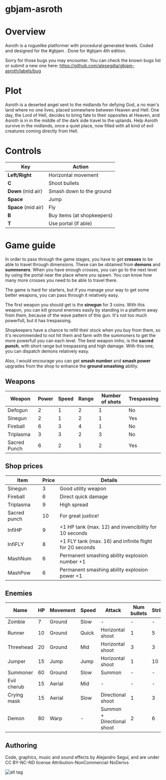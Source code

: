 # gbjam-asroth


# Overview
Asroth is a roguelike platformer with procedural generated levels. Coded and designed for the #gbjam . Done for #gbjam 4th edition.

Sorry for those bugs you may encounter. You can check the known bugs list or submit a new one here: https://github.com/alesegdia/gbjam-asroth/labels/bug

# Plot
Asroth is a deserted angel sent to the midlands for defying God, a no man's land where no one lives, placed somewhere between Heaven and Hell. One day, the Lord of Hell, decides to bring fate to their opposites at Heaven, and Asroth is in in the middle of the dark side travel to the uplands. Help Asroth survive in the midlands, once a quiet place, now filled with all kind of evil creatures coming directly from Hell.

# Controls
Key | Action
--------------------|----------------
**Left/Right** | Horizontal movement
**C** | Shoot bullets
**Down** (mid air) |  Smash down to the ground
**Space** | Jump
**Space** (mid air) | Fly
**B** | Buy items (at shopkeepers)
**T** | Use portal (if able)

# Game guide

In order to pass through the game stages, you have to get **crosses** to be able to travel through dimensions. These can be obtained from **demons** and **summoners**. When you have enough crosses, you can go to the next level by using the portal near the place where you spawn. You can know how many more crosses you need to be able to travel there.

The game is hard for starters, but if you manage your way to get some better weapons, you can pass through it relatively easy. 

The first weapon you should get is the **sinegun** for 3 coins. With this weapon, you can kill ground enemies easily by standing in a platform away from them, because of the wave pattern of this gun. It's not too much powerfull, but it has trespassing.

Shopkeepers have a chance to refill their stock when you buy from them, so it's recommended to not hit them and farm with the summoners to get the more powerfull you can each level. The best weapon imho, is the **sacred punch**, with short range but trespassing and high damage. With this one, you can dispatch demons relatively easy.

Also, I would encourage you can get **smash number** and **smash power** upgrades from the shop to enhance the **ground smashing** ability. 

## Weapons

Weapon | Power | Speed | Range | Number of shots | Trespassing
----------|---------|--------|---------|-------------------|----------
Defogun|  2            |              1 |              2 |               1 | No
Sinegun  |  2              | 1             |             2 |                 1 |Yes
Fireball   |  6              | 3             |             4 |                 1 |No
Triplasma   |  3              | 3             |             2 |                 3 |No
Sacred Punch   |  6              | 2             |             1 |                 2 |Yes

## Shop prices

Item | Price | Details
------|------|--------
Sinegun | 3 | Good utility weapon
Fireball | 6 | Direct quick damage
Triplasma | 9 | High spread
Sacred punch | 10 | For great justice!
InfiHP | 9 | +1 HP tank (max. 12) and invencibility for 10 seconds
InfiFLY | 8 | +1 FLY tank (max. 16) and infinite flight for 20 seconds
MashNum | 6 | Permanent smashing ability explosion number +1
MashPow | 6 | Permanent smashing ability explosion power +1

## Enemies

Name                |  HP     | Movement          | Speed           | Attack        | Num bullets | Strike
---------------|-------|------------------|-------------|---------------|-------------|-------
Zombie            |7           |  Ground                | Slow              | -                     | -                     | -
Runner            |10         | Ground                 | Quick          | Horizontal shoot   | 1                           | 5
Threehead    |20           | Ground                | Mid              | Horizontal  shoot | 3                           | 3
Jumper            |15           | Jump                     | Jump           | Horizontal  shoot | 1                           | 10
Summoner    |60           | Ground                | Slow              | Summon   |  -                           |  -
Evil cherub    |15           | Aerial                | Mid              | -     | -                            | -
Crying mask    |15           | Aerial                | Slow              | Directional shoot     | 1                            | 3
Demon    |80           | Warp                | -              | Summon + Directional shoot     | 2                            | 6



## Authoring

Code, graphics, music and sound effects by Alejandro Seguí, and are under CC BY-NC-ND license
Attribution-NonCommercial-NoDerivs

![alt tag](http://i.creativecommons.org/l/by-nc-nd/3.0/88x31.png)

